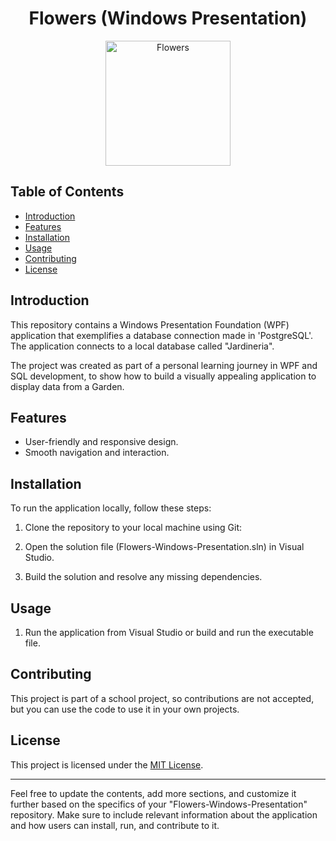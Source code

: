 <div align="center">
  <h1>Flowers (Windows Presentation)</h1>
  <img width="200" heigth="200" src="./Flowers/Flowers.ico" alt="Flowers" />
</div>

## Table of Contents
  
  - [Introduction](#introduction)
  - [Features](#features)
  - [Installation](#installation)
  - [Usage](#usage)
  - [Contributing](#contributing)
  - [License](#license)
  
## Introduction
  
This repository contains a Windows Presentation Foundation (WPF) application that exemplifies a database connection made in 'PostgreSQL'. The application connects to a local database called "Jardineria".
  
The project was created as part of a personal learning journey in WPF and SQL development, to show how to build a visually appealing application to display data from a Garden.
  
  ## Features
  
  - User-friendly and responsive design.
  - Smooth navigation and interaction.
  
  <!--## Screenshots -->
  
  <!-- Add some screenshots of your application in action here (optional) -->
  
  ## Installation
  
  To run the application locally, follow these steps:
  
  1. Clone the repository to your local machine using Git:
  
  2. Open the solution file (Flowers-Windows-Presentation.sln) in Visual Studio.
  
  3. Build the solution and resolve any missing dependencies.
  
  ## Usage
  
  1. Run the application from Visual Studio or build and run the executable file.
  
  ## Contributing
  
  This project is part of a school project, so contributions are not accepted, but you can use the code to use it in your own projects.
  
  ## License
  
  This project is licensed under the [MIT License](LICENSE).
  
  ---
  
  Feel free to update the contents, add more sections, and customize it further based on the specifics of your "Flowers-Windows-Presentation" repository. Make sure to include relevant information about the application and how users can install, run, and contribute to it.

